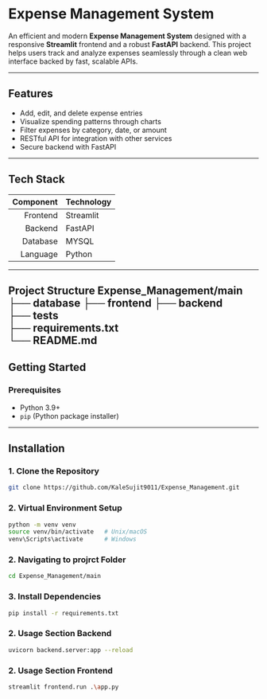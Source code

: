 
#  Expense Management System 

An efficient and modern **Expense Management System** designed with a responsive **Streamlit** frontend and a robust **FastAPI** backend. This project helps users track and analyze expenses seamlessly through a clean web interface backed by fast, scalable APIs.

---

##  Features

-  Add, edit, and delete expense entries
-  Visualize spending patterns through charts
-  Filter expenses by category, date, or amount
-  RESTful API for integration with other services
-  Secure backend with FastAPI

---

##  Tech Stack 

| Component | Technology      |
|----------:|-----------------|
| Frontend  | Streamlit       |
| Backend   | FastAPI         |
| Database  | MYSQL           |
| Language  | Python          |

---
Project Structure
Expense_Management/main
├── database
├── frontend
├── backend             
├── tests               
├── requirements.txt     
└── README.md            
---
##  Getting Started

### Prerequisites

- Python 3.9+
- `pip` (Python package installer)
---

##  Installation

### 1. Clone the Repository
```bash
git clone https://github.com/KaleSujit9011/Expense_Management.git
```
### 2. Virtual Environment Setup
```bash
python -m venv venv
source venv/bin/activate   # Unix/macOS
venv\Scripts\activate      # Windows
```
### 2.  Navigating to projrct Folder
```bash
cd Expense_Management/main
```
### 3. Install Dependencies
```bash
pip install -r requirements.txt
```
### 2.   Usage Section Backend
```bash
uvicorn backend.server:app --reload
```
### 2.   Usage Section Frontend
```bash
streamlit frontend.run .\app.py 
```
